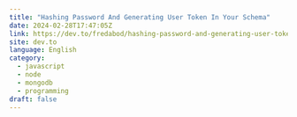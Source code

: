 ```yaml
---
title: "Hashing Password And Generating User Token In Your Schema"
date: 2024-02-28T17:47:05Z
link: https://dev.to/fredabod/hashing-password-and-generating-user-token-in-your-schema-3803?utm_medium=RSS&utm_source=news.12bit.vn
site: dev.to
language: English
category:
  - javascript
  - node
  - mongodb
  - programming
draft: false
---
```

